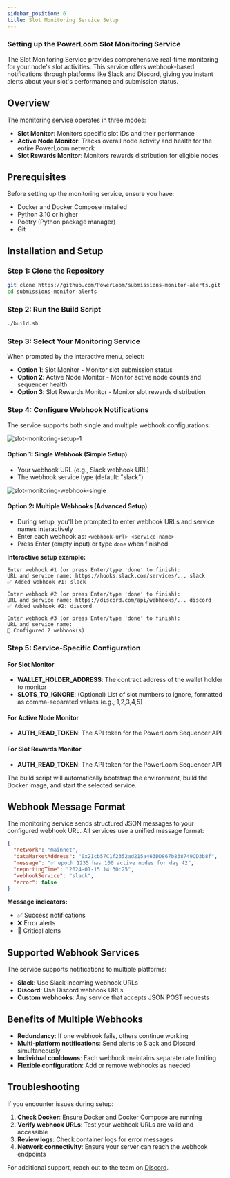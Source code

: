 ```yaml
---
sidebar_position: 6
title: Slot Monitoring Service Setup
---
```


### Setting up the PowerLoom Slot Monitoring Service

The Slot Monitoring Service provides comprehensive real-time monitoring for your node's slot activities. This service offers webhook-based notifications through platforms like Slack and Discord, giving you instant alerts about your slot's performance and submission status.

## Overview

The monitoring service operates in three modes:
- **Slot Monitor**: Monitors specific slot IDs and their performance
- **Active Node Monitor**: Tracks overall node activity and health for the entire PowerLoom network
- **Slot Rewards Monitor**: Monitors rewards distribution for eligible nodes

## Prerequisites

Before setting up the monitoring service, ensure you have:
- Docker and Docker Compose installed
- Python 3.10 or higher
- Poetry (Python package manager)
- Git

## Installation and Setup

### Step 1: Clone the Repository

```bash
git clone https://github.com/PowerLoom/submissions-monitor-alerts.git
cd submissions-monitor-alerts
```

### Step 2: Run the Build Script

```bash
./build.sh
```

### Step 3: Select Your Monitoring Service

When prompted by the interactive menu, select:
- **Option 1**: Slot Monitor - Monitor slot submission status
- **Option 2**: Active Node Monitor - Monitor active node counts and sequencer health
- **Option 3**: Slot Rewards Monitor - Monitor slot rewards distribution

### Step 4: Configure Webhook Notifications

The service supports both single and multiple webhook configurations:

![slot-monitoring-setup-1](/images/slot-monitor-webhook-setup.png)

#### Option 1: Single Webhook (Simple Setup)
- Your webhook URL (e.g., Slack webhook URL)
- The webhook service type (default: "slack")

![slot-monitoring-webhook-single](/images/slot-monitor-webhook-single.png)

#### Option 2: Multiple Webhooks (Advanced Setup)
- During setup, you'll be prompted to enter webhook URLs and service names interactively
- Enter each webhook as: `<webhook-url> <service-name>`
- Press Enter (empty input) or type `done` when finished

**Interactive setup example:**
```
Enter webhook #1 (or press Enter/type 'done' to finish):
URL and service name: https://hooks.slack.com/services/... slack
✅ Added webhook #1: slack

Enter webhook #2 (or press Enter/type 'done' to finish):
URL and service name: https://discord.com/api/webhooks/... discord
✅ Added webhook #2: discord

Enter webhook #3 (or press Enter/type 'done' to finish):
URL and service name: 
📝 Configured 2 webhook(s)
```

### Step 5: Service-Specific Configuration

#### For Slot Monitor
- **WALLET_HOLDER_ADDRESS**: The contract address of the wallet holder to monitor
- **SLOTS_TO_IGNORE**: (Optional) List of slot numbers to ignore, formatted as comma-separated values (e.g., 1,2,3,4,5)

#### For Active Node Monitor
- **AUTH_READ_TOKEN**: The API token for the PowerLoom Sequencer API

#### For Slot Rewards Monitor
- **AUTH_READ_TOKEN**: The API token for the PowerLoom Sequencer API

The build script will automatically bootstrap the environment, build the Docker image, and start the selected service.

## Webhook Message Format

The monitoring service sends structured JSON messages to your configured webhook URL. All services use a unified message format:

```json
{
  "network": "mainnet",
  "dataMarketAddress": "0x21cb57C1f2352ad215a463DD867b838749CD3b8f",
  "message": "✅ epoch 1235 has 100 active nodes for day 42",
  "reportingTime": "2024-01-15 14:30:25",
  "webhookService": "slack",
  "error": false
}
```

**Message indicators:**
- ✅ Success notifications
- ❌ Error alerts
- 🚨 Critical alerts

## Supported Webhook Services

The service supports notifications to multiple platforms:
- **Slack**: Use Slack incoming webhook URLs
- **Discord**: Use Discord webhook URLs
- **Custom webhooks**: Any service that accepts JSON POST requests

## Benefits of Multiple Webhooks

- **Redundancy**: If one webhook fails, others continue working
- **Multi-platform notifications**: Send alerts to Slack and Discord simultaneously
- **Individual cooldowns**: Each webhook maintains separate rate limiting
- **Flexible configuration**: Add or remove webhooks as needed

## Troubleshooting

If you encounter issues during setup:

1. **Check Docker**: Ensure Docker and Docker Compose are running
2. **Verify webhook URLs**: Test your webhook URLs are valid and accessible
3. **Review logs**: Check container logs for error messages
4. **Network connectivity**: Ensure your server can reach the webhook endpoints

For additional support, reach out to the team on [Discord](https://discord.com/invite/powerloom).